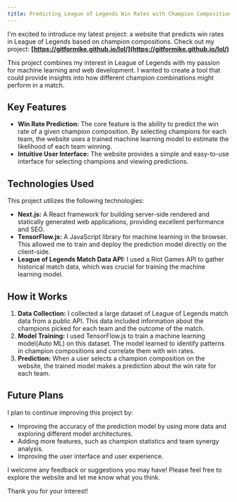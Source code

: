 ```yaml
---
title: Predicting League of Legends Win Rates with Champion Compositions
---
```


I'm excited to introduce my latest project: a website that predicts win rates in League of Legends based on champion compositions. 
Check out my project: **[https://gitformike.github.io/lol/](https://gitformike.github.io/lol/)**


This project combines my interest in League of Legends with my passion for machine learning and web development. I wanted to create a tool that could provide insights into how different champion combinations might perform in a match.

## Key Features

*   **Win Rate Prediction:** The core feature is the ability to predict the win rate of a given champion composition. By selecting champions for each team, the website uses a trained machine learning model to estimate the likelihood of each team winning.
*   **Intuitive User Interface:** The website provides a simple and easy-to-use interface for selecting champions and viewing predictions.

## Technologies Used

This project utilizes the following technologies:

*   **Next.js:** A React framework for building server-side rendered and statically generated web applications, providing excellent performance and SEO.
*   **TensorFlow.js:** A JavaScript library for machine learning in the browser. This allowed me to train and deploy the prediction model directly on the client-side.
*   **League of Legends Match Data API:** I used a Riot Games API to gather historical match data, which was crucial for training the machine learning model.

## How it Works

1.  **Data Collection:** I collected a large dataset of League of Legends match data from a public API. This data included information about the champions picked for each team and the outcome of the match.
2.  **Model Training:** I used TensorFlow.js to train a machine learning model(Auto ML) on this dataset. The model learned to identify patterns in champion compositions and correlate them with win rates. 
3.  **Prediction:** When a user selects a champion composition on the website, the trained model makes a prediction about the win rate for each team.

## Future Plans

I plan to continue improving this project by:

*   Improving the accuracy of the prediction model by using more data and exploring different model architectures.
*   Adding more features, such as champion statistics and team synergy analysis.
*   Improving the user interface and user experience.

I welcome any feedback or suggestions you may have! Please feel free to explore the website and let me know what you think.

Thank you for your interest!